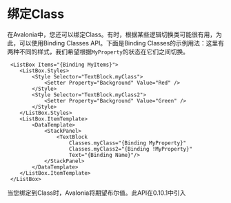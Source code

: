 # 绑定Class

在Avalonia中，您还可以绑定Class。有时，根据某些逻辑切换类可能很有用，为此，可以使用Binding Classes API。下面是Binding Classes的示例用法：这里有两种不同的样式，我们希望根据`MyProperty`的状态在它们之间切换。

```markup
 <ListBox Items="{Binding MyItems}">
    <ListBox.Styles>
        <Style Selector="TextBlock.myClass">
            <Setter Property="Background" Value="Red" />
        </Style>
        <Style Selector="TextBlock.myClass2">
            <Setter Property="Background" Value="Green" />
        </Style>
    </ListBox.Styles>
    <ListBox.ItemTemplate>
        <DataTemplate>
            <StackPanel>
                <TextBlock
                    Classes.myClass="{Binding MyProperty}"
                    Classes.myClass2="{Binding !MyProperty}"
                    Text="{Binding Name}"/>
            </StackPanel>
        </DataTemplate>
    </ListBox.ItemTemplate>
 </ListBox>
```

当您绑定到Class时，Avalonia将期望布尔值。此API在0.10.1中引入

